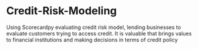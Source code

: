 # Credit-Risk-Modeling

Using Scorecardpy evaluating credit risk model, lending businesses to evaluate customers trying to access credit. It is valuable that brings values to financial institutions and making decisions in terms of credit policy

